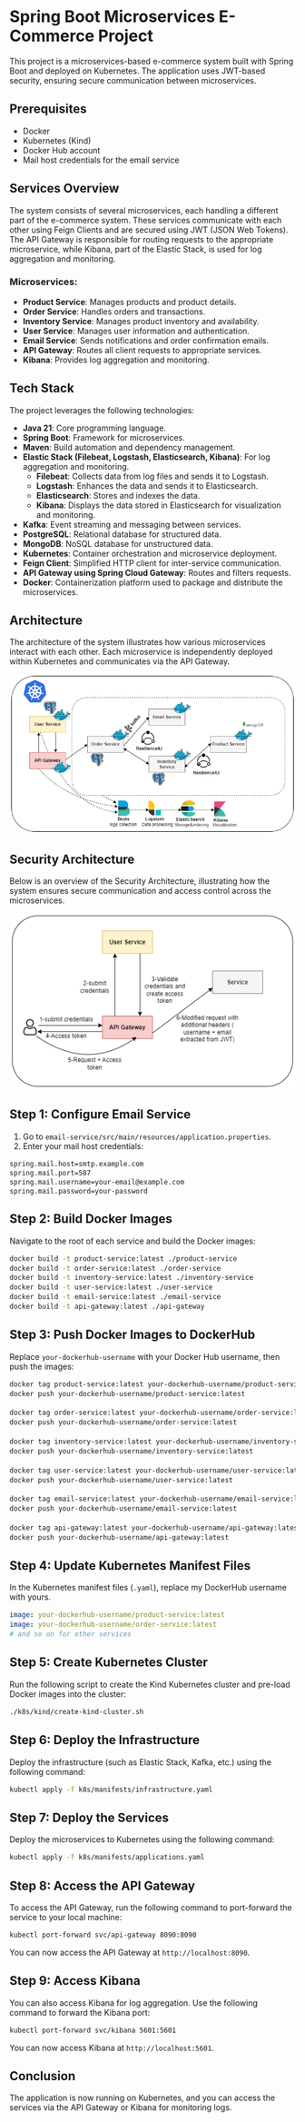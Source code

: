 # Spring Boot Microservices E-Commerce Project

This project is a microservices-based e-commerce system built with Spring Boot and deployed on Kubernetes. The application uses JWT-based security, ensuring secure communication between microservices.

## Prerequisites
- Docker
- Kubernetes (Kind)
- Docker Hub account
- Mail host credentials for the email service

## Services Overview

The system consists of several microservices, each handling a different part of the e-commerce system. These services communicate with each other using Feign Clients and are secured using JWT (JSON Web Tokens). The API Gateway is responsible for routing requests to the appropriate microservice, while Kibana, part of the Elastic Stack, is used for log aggregation and monitoring.

### Microservices:
- **Product Service**: Manages products and product details.
- **Order Service**: Handles orders and transactions.
- **Inventory Service**: Manages product inventory and availability.
- **User Service**: Manages user information and authentication.
- **Email Service**: Sends notifications and order confirmation emails.
- **API Gateway**: Routes all client requests to appropriate services.
- **Kibana**: Provides log aggregation and monitoring.

## Tech Stack

The project leverages the following technologies:

- **Java 21**: Core programming language.
- **Spring Boot**: Framework for microservices.
- **Maven**: Build automation and dependency management.
- **Elastic Stack (Filebeat, Logstash, Elasticsearch, Kibana)**: For log aggregation and monitoring.
    - **Filebeat**: Collects data from log files and sends it to Logstash.
    - **Logstash**: Enhances the data and sends it to Elasticsearch.
    - **Elasticsearch**: Stores and indexes the data.
    - **Kibana**: Displays the data stored in Elasticsearch for visualization and monitoring.
- **Kafka**: Event streaming and messaging between services.
- **PostgreSQL**: Relational database for structured data.
- **MongoDB**: NoSQL database for unstructured data.
- **Kubernetes**: Container orchestration and microservice deployment.
- **Feign Client**: Simplified HTTP client for inter-service communication.
- **API Gateway using Spring Cloud Gateway**: Routes and filters requests.
- **Docker**: Containerization platform used to package and distribute the microservices.

## Architecture

The architecture of the system illustrates how various microservices interact with each other. Each microservice is independently deployed within Kubernetes and communicates via the API Gateway.

![System Architecture](assets/Architecture.png)

## Security Architecture
Below is an overview of the Security Architecture, illustrating how the system ensures secure communication and access control across the microservices.

![Security Architecture](assets/Security.png)

## Step 1: Configure Email Service

1. Go to `email-service/src/main/resources/application.properties`.
2. Enter your mail host credentials:

```
spring.mail.host=smtp.example.com
spring.mail.port=587
spring.mail.username=your-email@example.com
spring.mail.password=your-password
```

## Step 2: Build Docker Images

Navigate to the root of each service and build the Docker images:

```bash
docker build -t product-service:latest ./product-service
docker build -t order-service:latest ./order-service
docker build -t inventory-service:latest ./inventory-service
docker build -t user-service:latest ./user-service
docker build -t email-service:latest ./email-service
docker build -t api-gateway:latest ./api-gateway
```

## Step 3: Push Docker Images to DockerHub

Replace `your-dockerhub-username` with your Docker Hub username, then push the images:

```bash
docker tag product-service:latest your-dockerhub-username/product-service:latest
docker push your-dockerhub-username/product-service:latest

docker tag order-service:latest your-dockerhub-username/order-service:latest
docker push your-dockerhub-username/order-service:latest

docker tag inventory-service:latest your-dockerhub-username/inventory-service:latest
docker push your-dockerhub-username/inventory-service:latest

docker tag user-service:latest your-dockerhub-username/user-service:latest
docker push your-dockerhub-username/user-service:latest

docker tag email-service:latest your-dockerhub-username/email-service:latest
docker push your-dockerhub-username/email-service:latest

docker tag api-gateway:latest your-dockerhub-username/api-gateway:latest
docker push your-dockerhub-username/api-gateway:latest
```

## Step 4: Update Kubernetes Manifest Files

In the Kubernetes manifest files (`.yaml`), replace my DockerHub username with yours.

```yaml
image: your-dockerhub-username/product-service:latest
image: your-dockerhub-username/order-service:latest
# and so on for other services
```

## Step 5: Create Kubernetes Cluster

Run the following script to create the Kind Kubernetes cluster and pre-load Docker images into the cluster:

```bash
./k8s/kind/create-kind-cluster.sh
```

## Step 6: Deploy the Infrastructure

Deploy the infrastructure (such as Elastic Stack, Kafka, etc.) using the following command:

```bash
kubectl apply -f k8s/manifests/infrastructure.yaml
```

## Step 7: Deploy the Services

Deploy the microservices to Kubernetes using the following command:

```bash
kubectl apply -f k8s/manifests/applications.yaml
```

## Step 8: Access the API Gateway

To access the API Gateway, run the following command to port-forward the service to your local machine:

```bash
kubectl port-forward svc/api-gateway 8090:8090
```

You can now access the API Gateway at `http://localhost:8090`.

## Step 9: Access Kibana

You can also access Kibana for log aggregation. Use the following command to forward the Kibana port:

```bash
kubectl port-forward svc/kibana 5601:5601
```

You can now access Kibana at `http://localhost:5601`.

## Conclusion

The application is now running on Kubernetes, and you can access the services via the API Gateway or Kibana for monitoring logs.